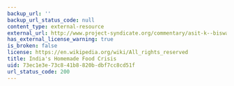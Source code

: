 ```yaml
---
backup_url: ''
backup_url_status_code: null
content_type: external-resource
external_url: http://www.project-syndicate.org/commentary/asit-k--biswas-and-cecilia-tortajada-attribute-shortages-and-undernourishment-to-widespread-wastage-of-output
has_external_license_warning: true
is_broken: false
license: https://en.wikipedia.org/wiki/All_rights_reserved
title: India's Homemade Food Crisis
uid: 73ec1e3e-73c8-41b8-820b-dbf7cc8cd51f
url_status_code: 200
---
```

